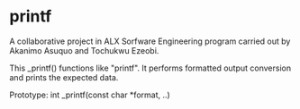 # printf
A collaborative project in ALX Sorfware Engineering program carried out by Akanimo Asuquo and Tochukwu Ezeobi.

This _printf() functions like "printf". It performs formatted output conversion and prints the expected data.

Prototype:
	int _printf(const char *format, ..) 


